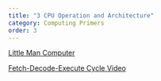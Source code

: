 ```yaml
---
title: "3 CPU Operation and Architecture"
category: Computing Primers
order: 3
---
```


<div>
    <object
        data='../../assets/pdf/3_cpus.pdf'
        type="application/pdf"
        width="800"
        height="600"
    >
    </object>
</div>

[Little Man Computer](https://www.peterhigginson.co.uk/LMC)

[Fetch-Decode-Execute Cycle Video](https://www.futurelearn.com/info/courses/how-computers-work/0/steps/49284)

<div class="youtube-video" src="https://www.youtube.com/embed/ziv8SXfMbkk"></div>
